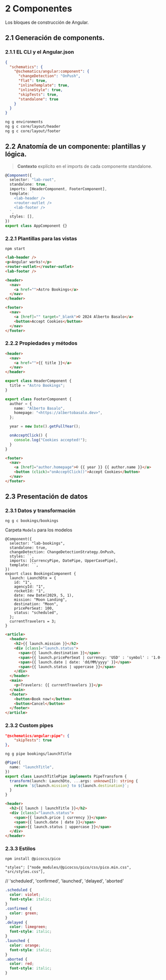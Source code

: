 # 2 Componentes

Los bloques de construcción de Angular.

## 2.1 Generación de components.

### 2.1.1 EL CLI y el Angular.json

```json
{
  "schematics": {
    "@schematics/angular:component": {
      "changeDetection": "OnPush",
      "flat": true,
      "inlineTemplate": true,
      "inlineStyle": true,
      "skipTests": true,
      "standalone": true
    }
  }
}
```

```bash
ng g environments
ng g c core/layout/header
ng g c core/layout/footer
```

## 2.2 Anatomía de un componente: plantillas y lógica.

> **Contexto** explícito en el imports de cada componente standalone.

```typescript
@Component({
  selector: "lab-root",
  standalone: true,
  imports: [HeaderComponent, FooterComponent],
  template: `
    <lab-header />
    <router-outlet />
    <lab-footer />
  `,
  styles: [],
})
export class AppComponent {}
```

### 2.2.1 Plantillas para las vistas

`npm start`

```html
<lab-header />
<p>Angular works!</p>
<router-outlet></router-outlet>
<lab-footer />

<header>
  <nav>
    <a href="">Astro Bookings</a>
  </nav>
</header>

<footer>
  <nav>
    <a [href]="" target="_blank">© 2024 Alberto Basalo</a>
    <button>Accept Cookies</button>
  </nav>
</footer>
```

### 2.2.2 Propiedades y métodos

```html
<header>
  <nav>
    <a href="">{{ title }}</a>
  </nav>
</header>
```

```typescript
export class HeaderComponent {
  title = "Astro Bookings";
}
```

```typescript
export class FooterComponent {
  author = {
    name: "Alberto Basalo",
    homepage: "<https://albertobasalo.dev>",
  };

  year = new Date().getFullYear();

  onAcceptClick() {
    console.log("Cookies accepted!");
  }
}
```

```html
<footer>
  <nav>
    <a [href]="author.homepage">© {{ year }} {{ author.name }}</a>
    <button (click)="onAcceptClick()">Accept Cookies</button>
  </nav>
</footer>
```

## 2.3 Presentación de datos

### 2.3.1 Datos y transformación

```
ng g c bookings/bookings
```

Carpeta `Models` para los modelos

```tsx
@Component({
  selector: "lab-bookings",
  standalone: true,
  changeDetection: ChangeDetectionStrategy.OnPush,
  styles: ``,
  imports: [CurrencyPipe, DatePipe, UpperCasePipe],
  template: ``,
})
export class BookingsComponent {
  launch: LaunchDto = {
    id: "1",
    agencyId: "1",
    rocketId: "1",
    date: new Date(2029, 5, 1),
    mission: "Moon Landing",
    destination: "Moon",
    pricePerSeat: 100,
    status: "scheduled",
  };
  currentTravelers = 3;
}
```

```html
<article>
  <header>
    <h2>{{ launch.mission }}</h2>
    <div [class]="launch.status">
      <span>{{ launch.destination }}</span>
      <span>{{ launch.pricePerSeat | currency: 'USD' : 'symbol' : '1.0-0' }}</span>
      <span>{{ launch.date | date: 'dd/MM/yyyy' }}</span>
      <span>{{ launch.status | uppercase }}</span>
    </div>
  </header>
  <main>
    <p>Travelers: {{ currentTravelers }}</p>
  </main>
  <footer>
    <button>Book now!</button>
    <button>Cancel</button>
  </footer>
</article>
```

### 2.3.2 Custom pipes

```json
"@schematics/angular:pipe": {
    "skipTests": true
},
```

`ng g pipe bookings/launchTitle`

```typescript
@Pipe({
  name: "launchTitle",
})
export class LaunchTitlePipe implements PipeTransform {
  transform(launch: LaunchDto, ...args: unknown[]): string {
    return `${launch.mission} to ${launch.destination}`;
  }
}
```

```html
<header>
  <h2>{{ launch | launchTitle }}</h2>
  <div [class]="launch.status">
    <span>{{ launch.price | currency }}</span>
    <span>{{ launch.date | date }}</span>
    <span>{{ launch.status | uppercase }}</span>
  </div>
</header>
```

### 2.3.3 Estilos

`npm install @picocss/pico`

`"styles": ["node_modules/@picocss/pico/css/pico.min.css", "src/styles.css"],`

// 'scheduled', 'confirmed', 'launched', 'delayed', 'aborted'

```css
.scheduled {
  color: violet;
  font-style: italic;
}
.confirmed {
  color: green;
}
.delayed {
  color: limegreen;
  font-style: italic;
}
.launched {
  color: orange;
  font-style: italic;
}
.aborted {
  color: red;
  font-style: italic;
}
```
